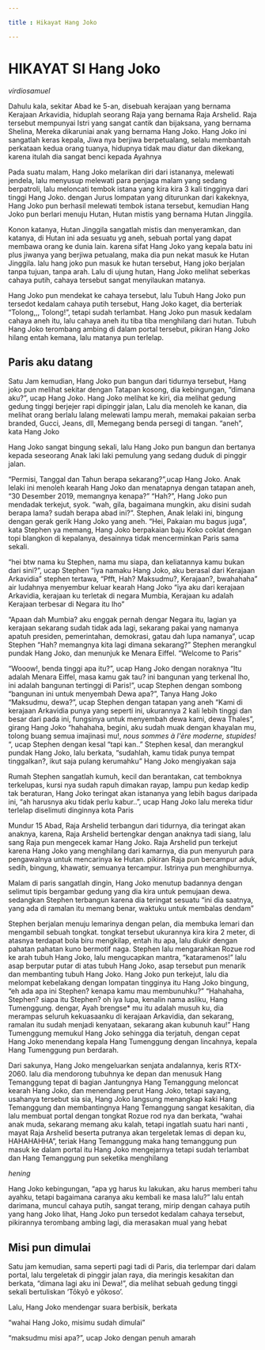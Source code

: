 ```yaml
---

title : Hikayat Hang Joko

---
```


# HIKAYAT SI Hang Joko
_virdiosamuel_

Dahulu kala, sekitar Abad ke 5-an, disebuah kerajaan yang bernama Kerajaan Arkavidia, hiduplah seorang Raja yang bernama Raja Arshelid. Raja tersebut mempunyai Istri yang sangat cantik dan bijaksana, yang bernama Shelina, Mereka dikaruniai anak yang bernama Hang Joko. Hang Joko ini sangatlah keras kepala, Jiwa nya berjiwa berpetualang, selalu membantah perkataan kedua orang tuanya, hidupnya tidak mau diatur dan dikekang, karena itulah dia sangat benci kepada Ayahnya

Pada suatu malam, Hang Joko melarikan diri dari istananya, melewati jendela, lalu menyusup melewati para penjaga malam yang sedang berpatroli, lalu meloncati tembok istana yang kira kira 3 kali tingginya dari tinggi Hang Joko. dengan Jurus lompatan yang diturunkan dari kakeknya, Hang Joko pun berhasil melewati tembok istana tersebut, kemudian Hang Joko pun berlari menuju Hutan, Hutan mistis yang bernama Hutan Jinggila.

Konon katanya, Hutan Jinggila sangatlah mistis dan menyeramkan, dan katanya, di Hutan ini ada sesuatu yg aneh, sebuah portal yang dapat membawa orang ke dunia lain. karena sifat Hang Joko yang kepala batu ini plus jiwanya yang berjiwa petualang, maka dia pun nekat masuk ke Hutan Jinggila. lalu hang joko pun masuk ke hutan tersebut, Hang joko berjalan tanpa tujuan, tanpa arah. Lalu di ujung hutan, Hang Joko melihat seberkas cahaya putih, cahaya tersebut sangat menyilaukan matanya.

Hang Joko pun mendekat ke cahaya tersebut, lalu Tubuh Hang Joko pun tersedot kedalam cahaya putih tersebut, Hang Joko kaget, dia berteriak “Tolong,,, Tolong!”, tetapi sudah terlambat. Hang Joko pun masuk kedalam cahaya aneh itu, lalu cahaya aneh itu tiba tiba menghilang dari hutan. 
Tubuh Hang Joko terombang ambing di dalam portal tersebut, pikiran Hang Joko hilang entah kemana, lalu matanya pun terlelap.

## Paris aku datang

Satu Jam kemudian, Hang Joko pun bangun dari tidurnya tersebut, Hang joko pun melihat sekitar dengan Tatapan kosong, dia kebingungan, “dimana aku?”, ucap Hang Joko. Hang Joko melihat ke kiri, dia melihat gedung gedung tinggi berjejer rapi dipinggir jalan, Lalu dia menoleh ke kanan, dia melihat orang berlalu lalang melewati lampu merah, memakai pakaian serba branded, Gucci, Jeans, dll, Memegang benda persegi di tangan. “aneh”, kata Hang Joko

Hang Joko sangat bingung sekali, lalu Hang Joko pun bangun dan bertanya kepada seseorang Anak laki laki pemulung yang sedang duduk di pinggir jalan.

“Permisi, Tanggal dan Tahun berapa sekarang?”,ucap Hang Joko.
Anak lelaki ini menoleh kearah Hang Joko dan menatapnya dengan tatapan aneh, “30 Desember 2019, memangnya kenapa?”
“Hah?”, Hang Joko pun mendadak terkejut, syok.
“wah, gila, bagaimana mungkin, aku disini sudah berapa lama? sudah berapa abad ini?”.
Stephen, Anak lelaki ini, bingung dengan gerak gerik Hang Joko yang aneh. “Hei, Pakaian mu bagus juga”, kata Stephen
ya memang, Hang Joko berpakaian baju Koko coklat dengan topi blangkon di kepalanya, desainnya tidak mencerminkan Paris sama sekali.

“hei btw nama ku Stephen, nama mu siapa, dan keliatannya kamu bukan dari sini?”, ucap Stephen
“iya namaku Hang Joko, aku berasal dari Kerajaan Arkavidia”
stephen tertawa, “Pfft, Hah? Maksudmu?, Kerajaan?, bwahahaha” air ludahnya menyembur keluar kearah Hang Joko
“iya aku dari kerajaan Arkavidia, kerajaan ku terletak di negara Mumbia, Kerajaan ku adalah Kerajaan terbesar di Negara itu lho”

“Apaan dah Mumbia? aku enggak pernah dengar Negara itu, lagian ya kerajaan sekarang sudah tidak ada lagi, sekarang pakai yang namanya apatuh presiden, pemerintahan, demokrasi, gatau dah lupa namanya”, ucap Stephen
“Hah? memangnya kita lagi dimana sekarang?”
Stephen merangkul pundak Hang Joko, dan menunjuk ke Menara Eiffel. “Welcome to Paris”

“Wooow!, benda tinggi apa itu?”, ucap Hang Joko dengan noraknya
“Itu adalah Menara Eiffel, masa kamu gak tau? ini bangunan yang terkenal lho, ini adalah bangunan tertinggi di Paris!”, ucap Stephen dengan sombong
“bangunan ini untuk menyembah Dewa apa?”, Tanya Hang Joko
“Maksudmu, dewa?”, ucap Stephen dengan tatapan yang aneh
“Kami di kerajaan Arkavidia punya yang seperti ini, ukurannya 2 kali lebih tinggi dan besar dari  pada ini, fungsinya untuk menyembah dewa kami, dewa Thales”, girang Hang Joko
“hahahaha, begini, aku sudah muak dengan khayalan mu, tolong buang semua imajinasi mu!, _nous sommes à l'ère moderne, stupides!_ “, ucap Stephen dengan kesal
“tapi kan..”
Stephen kesal, dan merangkul pundak Hang Joko, lalu berkata, “sudahlah, kamu tidak punya tempat tinggalkan?, ikut saja pulang kerumahku”
Hang Joko mengiyakan saja

Rumah Stephen sangatlah kumuh, kecil dan berantakan, cat temboknya terkelupas, kursi nya sudah rapuh dimakan rayap, lampu pun kedap kedip tak beraturan, Hang Joko teringat akan istananya yang lebih bagus daripada ini, “ah harusnya aku tidak perlu kabur..”, ucap Hang Joko
lalu mereka tidur terlelap diselimuti dinginnya kota Paris

Mundur 15 Abad, Raja Arshelid terbangun dari tidurnya, dia teringat akan anaknya, karena, Raja Arshelid bertengkar dengan anaknya tadi siang, lalu sang Raja pun mengecek kamar Hang Joko.
Raja Arshelid pun terkejut karena Hang Joko yang menghilang dari kamarnya, dia pun menyuruh para pengawalnya untuk mencarinya ke Hutan. pikiran Raja pun bercampur aduk, sedih, bingung, khawatir, semuanya tercampur. Istrinya pun menghiburnya.

Malam di paris sangatlah dingin, Hang Joko menutup badannya dengan selimut tipis bergambar gedung yang dia kira untuk pemujaan dewa. sedangkan Stephen terbangun karena dia teringat sesuatu
“ini dia saatnya, yang ada di ramalan itu memang benar, waktuku untuk membalas dendam”

Stephen berjalan menuju lemarinya dengan pelan, dia membuka lemari dan mengambil sebuah tongkat. tongkat tersebut ukurannya kira kira 2 meter, di atasnya terdapat bola biru mengkilap, entah itu apa, lalu diukir dengan pahatan pahatan kuno bermotif naga.
Stephen lalu mengarahkan Rozue rod ke arah tubuh Hang Joko, lalu mengucapkan mantra, “kataramenos!” 
 lalu asap berputar putar di atas tubuh Hang Joko, asap tersebut pun menarik dan membanting tubuh Hang Joko. Hang Joko pun terkejut, lalu dia melompat kebelakang dengan lompatan tingginya itu
Hang Joko bingung, “eh ada apa ini Stephen? kenapa kamu mau membunuhku?”
“Hahahaha, Stephen? siapa itu Stephen? oh iya lupa, kenalin nama asliku, Hang Tumenggung. dengar, Ayah brengse* mu itu adalah musuh ku, dia merampas seluruh kekuasaanku di kerajaan Arkavidia, dan sekarang, ramalan itu sudah menjadi kenyataan, sekarang akan kubunuh kau!”
Hang Tumenggung memukul Hang Joko sehingga dia terjatuh, dengan cepat Hang Joko menendang kepala Hang Tumenggung dengan lincahnya, kepala Hang Tumenggung pun berdarah.

Dari sakunya, Hang Joko mengeluarkan senjata andalannya, keris RTX-2060. lalu dia mendorong tubuhnya ke depan dan menusuk Hang Temanggung tepat di bagian Jantungnya
Hang Temanggung meloncat kearah Hang Joko, dan menendang perut Hang Joko, tetapi sayang, usahanya tersebut sia sia, Hang Joko langsung menangkap kaki Hang Temanggung dan membantingnya
Hang Temanggung sangat kesakitan, dia lalu membuat portal dengan tongkat Rozue rod nya dan berkata, “wahai anak muda, sekarang memang aku kalah, tetapi ingatlah suatu hari nanti , mayat Raja Arshelid beserta putranya akan tergeletak lemas di depan ku, HAHAHAHHA”, teriak Hang Temanggung
maka hang temanggung pun masuk ke dalam portal itu 
Hang Joko mengejarnya tetapi sudah terlambat dan Hang Temanggung pun seketika menghilang

_hening_

Hang Joko kebingungan, “apa yg harus ku lakukan, aku harus memberi tahu ayahku, tetapi bagaimana caranya aku kembali ke masa lalu?”
lalu entah darimana, muncul cahaya putih, sangat terang, mirip dengan cahaya putih yang hang Joko lihat,
Hang Joko pun tersedot kedalam cahaya tersebut, pikirannya terombang ambing lagi, dia merasakan mual yang hebat

## Misi pun dimulai

Satu jam kemudian, sama seperti pagi tadi di Paris, dia terlempar dari dalam portal, lalu tergeletak di pinggir jalan raya, dia meringis kesakitan dan berkata, “dimana lagi aku ini Dewa!”, dia melihat sebuah gedung tinggi sekali bertuliskan ‘Tōkyō e yōkoso’.

Lalu, Hang Joko mendengar suara berbisik, berkata

“wahai Hang Joko, misimu sudah dimulai”

“maksudmu misi apa?”, ucap Joko dengan penuh amarah

